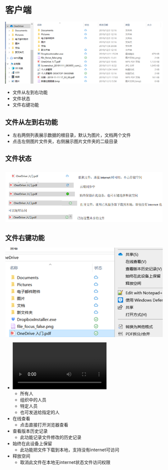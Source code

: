 # 客户端
![](https://github.com/openthos/multiwin-analysis/blob/master/multiwindow/dongpeng/seafile_img/home_icon.png)
  - 文件从左到右功能
  - 文件状态
  - 文件右键功能
## 文件从左到右功能
  - 左右两侧列表展示数据的根目录，默认为图片，文档两个文件
  - 点击左侧图片文件夹，右侧展示图片文件夹的二级目录
## 文件状态
![](https://github.com/openthos/multiwin-analysis/blob/master/multiwindow/dongpeng/seafile_img/home_icon1.png)
  - 
## 文件右键功能
![](https://github.com/openthos/multiwin-analysis/blob/master/multiwindow/dongpeng/seafile_img/home_right.png)
  - ![共享](https://github.com/openthos/multiwin-analysis/blob/master/multiwindow/dongpeng/seafile_img/home_icon3.mp4)
    - 所有人
    - 组织中的人员
    - 特定人员
    - 也可发送给指定的人
  - 在线查看
    - 点击直接打开浏览器查看
  - 查看版本历史记录
    - 此功能记录文件修改的历史记录
  - 始终在此设备上保留
    - 此功能把文件下载到本地，支持没有internet可访问
  - 释放空间
    - 取消此文件在本地无internet状态文件访问权限

